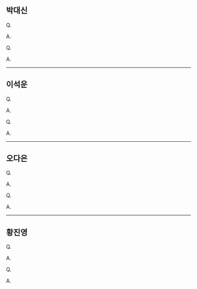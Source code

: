 ## 박대신
Q. 

A.

Q. 

A. 


*** 


## 이석운
Q. 

A.

Q. 

A. 


***


## 오다은
Q.  

A. 

Q. 

A. 


***


## 황진영
Q. 

A. 

Q. 

A.
